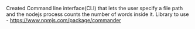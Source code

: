 Created Command line interface(CLI) that lets the user specify a file path and the nodejs process counts the number of words inside it.
Library to use - https://www.npmjs.com/package/commander
